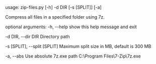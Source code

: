 usage: zip-files.py [-h] -d DIR [-s [SPLIT]] [-a]

Compress all files in a specified folder using 7z.

optional arguments:
  -h, --help            show this help message and exit

  -d DIR, --dir DIR     Directory path

  -s [SPLIT], --split [SPLIT]
                        Maximum split size in MB, default is 300 MB

  -a, --abs             Use absolute 7z.exe path C:\Program Files\7-Zip\7z.exe